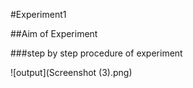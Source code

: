#Experiment1

##Aim of Experiment

###step by step procedure of experiment

![output](Screenshot (3).png)
